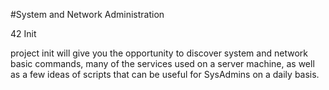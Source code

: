 #System and Network Administration

42 Init

project init will give you the opportunity to discover system and network
basic commands, many of the services used on a server machine, as well as a few ideas of
scripts that can be useful for SysAdmins on a daily basis.
